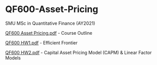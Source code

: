 # QF600-Asset-Pricing
SMU MSc in Quantitative Finance (AY2021)

[QF600 Asset Pricing.pdf](https://github.com/gabrielwoon/QF600-Asset-Pricing/files/7154804/QF600.Asset.Pricing.pdf) - Course Outline

[QF600 HW1.pdf](https://github.com/gabrielwoon/QF600-Asset-Pricing/files/7177195/QF600.HW1.pdf) - Efficient Frontier 

[QF600 HW2.pdf](https://github.com/gabrielwoon/QF600-Asset-Pricing/files/7195130/QF600.HW2.pdf) - Capital Asset Pricing Model (CAPM) & Linear Factor Models 
